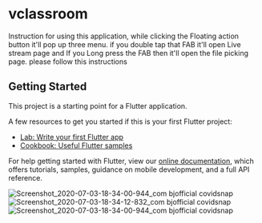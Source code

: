 # vclassroom

Instruction for using this application, while clicking the Floating action button it'll pop up three menu. if you double tap that FAB it'll open Live stream page and If you Long press the FAB then it'll open the file picking page. please follow this instructions

## Getting Started

This project is a starting point for a Flutter application.

A few resources to get you started if this is your first Flutter project:

- [Lab: Write your first Flutter app](https://flutter.dev/docs/get-started/codelab)
- [Cookbook: Useful Flutter samples](https://flutter.dev/docs/cookbook)

For help getting started with Flutter, view our
[online documentation](https://flutter.dev/docs), which offers tutorials,
samples, guidance on mobile development, and a full API reference.


![Screenshot_2020-07-03-18-34-00-944_com bjofficial covidsnap](https://user-images.githubusercontent.com/50042488/86472070-2db99780-bd5c-11ea-9640-628de5c0deec.jpg)
![Screenshot_2020-07-03-18-34-12-832_com bjofficial covidsnap](https://user-images.githubusercontent.com/50042488/86473668-f7314c00-bd5e-11ea-9795-1105b3901e5f.png)
![Screenshot_2020-07-03-18-34-00-944_com bjofficial covidsnap](https://user-images.githubusercontent.com/50042488/86473664-f6001f00-bd5e-11ea-8865-3cd6d805f05b.png)
